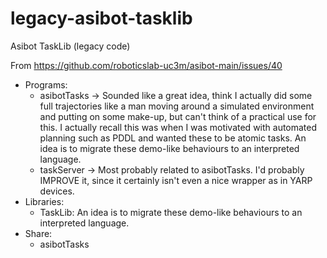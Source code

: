 # legacy-asibot-tasklib
Asibot TaskLib (legacy code)

From https://github.com/roboticslab-uc3m/asibot-main/issues/40
- Programs:
   - asibotTasks -> Sounded like a great idea, think I actually did some full trajectories like a man moving around a simulated environment and putting on some make-up, but can't think of a practical use for this. I actually recall this was when I was motivated with automated planning such as PDDL and wanted these to be atomic tasks. An idea is to migrate these demo-like behaviours to an interpreted language.
   - taskServer -> Most probably related to asibotTasks. I'd probably IMPROVE it, since it certainly isn't even a nice wrapper as in YARP devices.
- Libraries:
   - TaskLib: An idea is to migrate these demo-like behaviours to an interpreted language.
- Share:
   - asibotTasks
